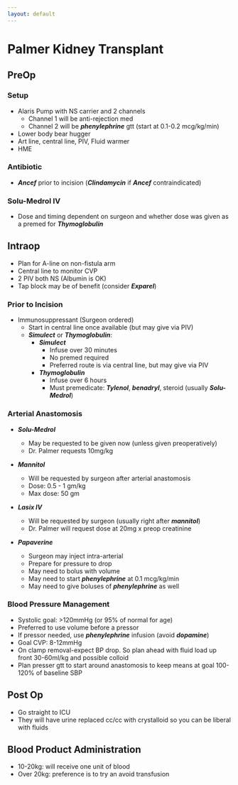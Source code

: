 ```yaml
---
layout: default
---
```


# Palmer Kidney Transplant

## PreOp

### Setup

- Alaris Pump with NS carrier and 2 channels 
    - Channel 1 will be anti-rejection med
    - Channel 2 will be ***phenylephrine*** gtt (start at 0.1-0.2 mcg/kg/min)
- Lower body bear hugger
- Art line, central line, PIV, Fluid warmer
- HME

### Antibiotic

- ***Ancef*** prior to incision (***Clindamycin*** if ***Ancef*** contraindicated)

### Solu-Medrol IV

- Dose and timing dependent on surgeon and whether dose was given as a premed for ***Thymoglobulin***

## Intraop

- Plan for A-line on non-fistula arm
- Central line to monitor CVP
- 2 PIV both NS (Albumin is OK)
- Tap block may be of benefit (consider ***Exparel***)

### Prior to Incision

- Immunosuppressant (Surgeon ordered)
  - Start in central line once available (but may give via PIV)
  - ***Simulect*** or ***Thymoglobulin***:
    - ***Simulect***
      - Infuse over 30 minutes
      - No premed required
      - Preferred route is via central line, but may give via PIV
    - ***Thymoglobulin***
      - Infuse over 6 hours
      - Must premedicate: ***Tylenol***, ***benadryl***, steroid (usually ***Solu-Medrol***)

### Arterial Anastomosis

- ***Solu-Medrol***
  - May be requested to be given now (unless given preoperatively)
  - Dr. Palmer requests 10mg/kg
  
- ***Mannitol***
  - Will be requested by surgeon after arterial anastomosis
  - Dose: 0.5 - 1 gm/kg
  - Max dose: 50 gm

- ***Lasix IV***
  - Will be requested by surgeon (usually right after ***mannitol***)
  - Dr. Palmer will request dose at 20mg x preop creatinine

- ***Papaverine***
  - Surgeon may inject intra-arterial
  - Prepare for pressure to drop
  - May need to bolus with volume
  - May need to start ***phenylephrine*** at 0.1 mcg/kg/min
  - May need to give boluses of ***phenylephrine*** as well

### Blood Pressure Management

- Systolic goal: >120mmHg (or 95% of normal for age)
- Preferred to use volume before a pressor
- If pressor needed, use ***phenylephrine*** infusion (avoid ***dopamine***)
- Goal CVP: 8-12mmHg
- On clamp removal-expect BP drop. So plan ahead with fluid load up front 30-60ml/kg and possible colloid
- Plan presser gtt to start around anastomosis to keep means at goal 100-120% of baseline SBP

## Post Op
- Go straight to ICU
- They will have urine replaced cc/cc with crystalloid so you can be liberal with fluids

## Blood Product Administration

- 10-20kg: will receive one unit of blood
- Over 20kg: preference is to try an avoid transfusion








